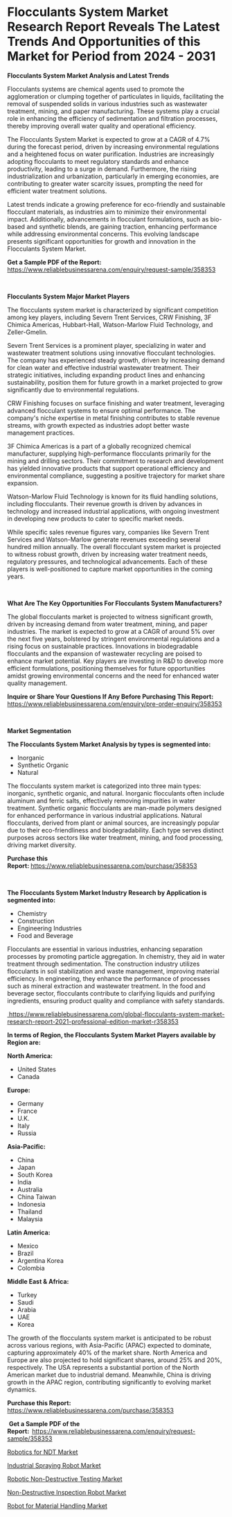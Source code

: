 <p><h1>Flocculants System Market Research Report Reveals The Latest Trends And Opportunities of this Market for Period from 2024 - 2031</h1></p><p><strong>Flocculants System Market Analysis and Latest Trends</strong></p>
<p><p>Flocculants systems are chemical agents used to promote the agglomeration or clumping together of particulates in liquids, facilitating the removal of suspended solids in various industries such as wastewater treatment, mining, and paper manufacturing. These systems play a crucial role in enhancing the efficiency of sedimentation and filtration processes, thereby improving overall water quality and operational efficiency.</p><p>The Flocculants System Market is expected to grow at a CAGR of 4.7% during the forecast period, driven by increasing environmental regulations and a heightened focus on water purification. Industries are increasingly adopting flocculants to meet regulatory standards and enhance productivity, leading to a surge in demand. Furthermore, the rising industrialization and urbanization, particularly in emerging economies, are contributing to greater water scarcity issues, prompting the need for efficient water treatment solutions.</p><p>Latest trends indicate a growing preference for eco-friendly and sustainable flocculant materials, as industries aim to minimize their environmental impact. Additionally, advancements in flocculant formulations, such as bio-based and synthetic blends, are gaining traction, enhancing performance while addressing environmental concerns. This evolving landscape presents significant opportunities for growth and innovation in the Flocculants System Market.</p></p>
<p><strong>Get a Sample PDF of the Report:&nbsp;</strong> <a href="https://www.reliablebusinessarena.com/enquiry/request-sample/358353?utm_campaign=1566&utm_medium=2&utm_source=Github&utm_content=ia&utm_term=26102024&utm_id=flocculants-system">https://www.reliablebusinessarena.com/enquiry/request-sample/358353</a></p>
<p>&nbsp;</p>
<p><strong>Flocculants System Major Market Players</strong></p>
<p><p>The flocculants system market is characterized by significant competition among key players, including Severn Trent Services, CRW Finishing, 3F Chimica Americas, Hubbart-Hall, Watson-Marlow Fluid Technology, and Zeller-Gmelin. </p><p>Severn Trent Services is a prominent player, specializing in water and wastewater treatment solutions using innovative flocculant technologies. The company has experienced steady growth, driven by increasing demand for clean water and effective industrial wastewater treatment. Their strategic initiatives, including expanding product lines and enhancing sustainability, position them for future growth in a market projected to grow significantly due to environmental regulations.</p><p>CRW Finishing focuses on surface finishing and water treatment, leveraging advanced flocculant systems to ensure optimal performance. The company's niche expertise in metal finishing contributes to stable revenue streams, with growth expected as industries adopt better waste management practices.</p><p>3F Chimica Americas is a part of a globally recognized chemical manufacturer, supplying high-performance flocculants primarily for the mining and drilling sectors. Their commitment to research and development has yielded innovative products that support operational efficiency and environmental compliance, suggesting a positive trajectory for market share expansion.</p><p>Watson-Marlow Fluid Technology is known for its fluid handling solutions, including flocculants. Their revenue growth is driven by advances in technology and increased industrial applications, with ongoing investment in developing new products to cater to specific market needs.</p><p>While specific sales revenue figures vary, companies like Severn Trent Services and Watson-Marlow generate revenues exceeding several hundred million annually. The overall flocculant system market is projected to witness robust growth, driven by increasing water treatment needs, regulatory pressures, and technological advancements. Each of these players is well-positioned to capture market opportunities in the coming years.</p></p>
<p>&nbsp;</p>
<p><strong>What Are The Key Opportunities For Flocculants System Manufacturers?</strong></p>
<p><p>The global flocculants market is projected to witness significant growth, driven by increasing demand from water treatment, mining, and paper industries. The market is expected to grow at a CAGR of around 5% over the next five years, bolstered by stringent environmental regulations and a rising focus on sustainable practices. Innovations in biodegradable flocculants and the expansion of wastewater recycling are poised to enhance market potential. Key players are investing in R&D to develop more efficient formulations, positioning themselves for future opportunities amidst growing environmental concerns and the need for enhanced water quality management.</p></p>
<p><strong>Inquire or Share Your Questions If Any Before Purchasing This Report:</strong> <a href="https://www.reliablebusinessarena.com/enquiry/pre-order-enquiry/358353?utm_campaign=1566&utm_medium=2&utm_source=Github&utm_content=ia&utm_term=26102024&utm_id=flocculants-system">https://www.reliablebusinessarena.com/enquiry/pre-order-enquiry/358353</a></p>
<p>&nbsp;</p>
<p><strong>Market Segmentation</strong></p>
<p><strong>The Flocculants System Market Analysis by types is segmented into:</strong></p>
<p><ul><li>Inorganic</li><li>Synthetic Organic</li><li>Natural</li></ul></p>
<p><p>The flocculants system market is categorized into three main types: inorganic, synthetic organic, and natural. Inorganic flocculants often include aluminum and ferric salts, effectively removing impurities in water treatment. Synthetic organic flocculants are man-made polymers designed for enhanced performance in various industrial applications. Natural flocculants, derived from plant or animal sources, are increasingly popular due to their eco-friendliness and biodegradability. Each type serves distinct purposes across sectors like water treatment, mining, and food processing, driving market diversity.</p></p>
<p><strong>Purchase this Report:&nbsp;</strong><a href="https://www.reliablebusinessarena.com/purchase/358353?utm_campaign=1566&utm_medium=2&utm_source=Github&utm_content=ia&utm_term=26102024&utm_id=flocculants-system">https://www.reliablebusinessarena.com/purchase/358353</a></p>
<p>&nbsp;</p>
<p><strong>The Flocculants System Market Industry Research by Application is segmented into:</strong></p>
<p><ul><li>Chemistry</li><li>Construction</li><li>Engineering Industries</li><li>Food and Beverage</li></ul></p>
<p><p>Flocculants are essential in various industries, enhancing separation processes by promoting particle aggregation. In chemistry, they aid in water treatment through sedimentation. The construction industry utilizes flocculants in soil stabilization and waste management, improving material efficiency. In engineering, they enhance the performance of processes such as mineral extraction and wastewater treatment. In the food and beverage sector, flocculants contribute to clarifying liquids and purifying ingredients, ensuring product quality and compliance with safety standards.</p></p>
<p><a href="https://www.reliablebusinessarena.com/global-flocculants-system-market-research-report-2021-professional-edition-market-r358353?utm_campaign=1566&utm_medium=2&utm_source=Github&utm_content=ia&utm_term=26102024&utm_id=flocculants-system">&nbsp;https://www.reliablebusinessarena.com/global-flocculants-system-market-research-report-2021-professional-edition-market-r358353</a></p>
<p><strong>In terms of Region, the Flocculants System Market Players available by Region are:</strong></p>
<p>
    <p> <strong> North America: </strong>
        <ul>
            <li>United States</li>
            <li>Canada</li>
        </ul>
        </p> 
    <p> <strong> Europe: </strong>
        <ul>
            <li>Germany</li>
            <li>France</li>
            <li>U.K.</li>
            <li>Italy</li>
            <li>Russia</li>
        </ul>
        </p> 
    <p> <strong> Asia-Pacific: </strong>
        <ul>
            <li>China</li>
            <li>Japan</li>
            <li>South Korea</li>
            <li>India</li>
            <li>Australia</li>
            <li>China Taiwan</li>
            <li>Indonesia</li>
            <li>Thailand</li>
            <li>Malaysia</li>
        </ul>
        </p> 
    <p> <strong> Latin America: </strong>
        <ul>
            <li>Mexico</li>
            <li>Brazil</li>
            <li>Argentina Korea</li>
            <li>Colombia</li>
        </ul>
        </p> 
    <p> <strong> Middle East & Africa: </strong>
        <ul>
            <li>Turkey</li>
            <li>Saudi</li>
            <li>Arabia</li>
            <li>UAE</li>
            <li>Korea</li>
        </ul>
    </p>
    </p>
<p><p>The growth of the flocculants system market is anticipated to be robust across various regions, with Asia-Pacific (APAC) expected to dominate, capturing approximately 40% of the market share. North America and Europe are also projected to hold significant shares, around 25% and 20%, respectively. The USA represents a substantial portion of the North American market due to industrial demand. Meanwhile, China is driving growth in the APAC region, contributing significantly to evolving market dynamics.</p></p>
<p><strong>Purchase this Report: </strong><a href="https://www.reliablebusinessarena.com/purchase/358353?utm_campaign=1566&utm_medium=2&utm_source=Github&utm_content=ia&utm_term=26102024&utm_id=flocculants-system">https://www.reliablebusinessarena.com/purchase/358353</a></p>
<p>&nbsp;<strong>Get a Sample PDF of the Report:&nbsp;&nbsp;</strong><a href="https://www.reliablebusinessarena.com/enquiry/request-sample/358353?utm_campaign=1566&utm_medium=2&utm_source=Github&utm_content=ia&utm_term=26102024&utm_id=flocculants-system">https://www.reliablebusinessarena.com/enquiry/request-sample/358353</a></p>
<p><strong></strong></p>
<p><p><a href="https://www.linkedin.com/pulse/global-robotics-ndt-137-cagr-forecast-2024-2031-ek-phrasis-zlmpc?utm_campaign=1566&utm_medium=2&utm_source=Github&utm_content=ia&utm_term=26102024&utm_id=flocculants-system">Robotics for NDT Market</a></p><p><a href="https://www.linkedin.com/pulse/industrial-spraying-robot-market-consolidation-impact-structure-keywe?utm_campaign=1566&utm_medium=2&utm_source=Github&utm_content=ia&utm_term=26102024&utm_id=flocculants-system">Industrial Spraying Robot Market</a></p><p><a href="https://www.linkedin.com/pulse/robotic-non-destructive-testing-market-navigating-challenges-unlocking-rdg5e?utm_campaign=1566&utm_medium=2&utm_source=Github&utm_content=ia&utm_term=26102024&utm_id=flocculants-system">Robotic Non-Destructive Testing Market</a></p><p><a href="https://www.linkedin.com/pulse/non-destructive-inspection-robot-spectrum-usage-patterns-sector-uihqe?utm_campaign=1566&utm_medium=2&utm_source=Github&utm_content=ia&utm_term=26102024&utm_id=flocculants-system">Non-Destructive Inspection Robot Market</a></p><p><a href="https://www.linkedin.com/pulse/robot-material-handling-industry-sector-new-technologies-xvkde?utm_campaign=1566&utm_medium=2&utm_source=Github&utm_content=ia&utm_term=26102024&utm_id=flocculants-system">Robot for Material Handling Market</a></p></p>